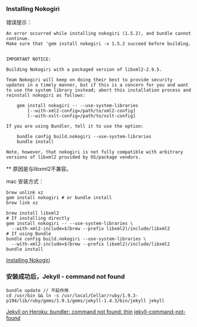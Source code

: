 

### Installing Nokogiri

错误提示：
```
An error occurred while installing nokogiri (1.5.2), and bundle cannot continue.
Make sure that 'gem install nokogiri -v 1.5.2 succeed before building.


IMPORTANT NOTICE:

Building Nokogiri with a packaged version of libxml2-2.9.5.

Team Nokogiri will keep on doing their best to provide security
updates in a timely manner, but if this is a concern for you and want
to use the system library instead; abort this installation process and
reinstall nokogiri as follows:

    gem install nokogiri -- --use-system-libraries
        [--with-xml2-config=/path/to/xml2-config]
        [--with-xslt-config=/path/to/xslt-config]

If you are using Bundler, tell it to use the option:

    bundle config build.nokogiri --use-system-libraries
    bundle install

Note, however, that nokogiri is not fully compatible with arbitrary
versions of libxml2 provided by OS/package vendors.
```

** 原因是与libxml2不兼容。

mac 安装方式：
```
brew unlink xz
gem install nokogiri # or bundle install
brew link xz

brew install libxml2
# If installing directly
gem install nokogiri -- --use-system-libraries \
  --with-xml2-include=$(brew --prefix libxml2)/include/libxml2
# If using Bundle
bundle config build.nokogiri --use-system-libraries \
  --with-xml2-include=$(brew --prefix libxml2)/include/libxml2
bundle install
```

[Installing Nokogiri](http://www.nokogiri.org/tutorials/installing_nokogiri.html)

### 安装成功后，Jekyll - command not found

```
bundle update // 不起作用
cd /usr/bin && ln -s /usr/local/Cellar/ruby/1.9.3-p194/lib/ruby/gems/1.9.1/gems/jekyll-1.4.3/bin/jekyll jekyll
```

[Jekyll on Heroku: bundler: command not found: thin](https://stackoverflow.com/questions/14597407/jekyll-on-heroku-bundler-command-not-found-thin)
[jekyll-command-not-found](https://stackoverflow.com/questions/8146249/jekyll-command-not-found)